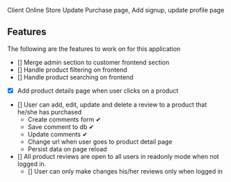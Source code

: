 Client Online Store
Update Purchase page, Add signup, update profile page

## Features
The following are the features to work on for this application
- [] Merge admin section to customer frontend section
- [] Handle product filtering on frontend
- [] Handle product searching on frontend
- [x] Add product details page when user clicks on a product
- [] User can add, edit, update and delete a review to a product that he/she has purchased
  - Create comments form ✔
  - Save comment to db ✔
  - Update comments ✔
  - Change url when user goes to product detail page
  - Persist data on page reload
- [] All product reviews are open to all users in readonly mode when not logged in.
  - [] User can only make changes his/her reviews only when logged in

